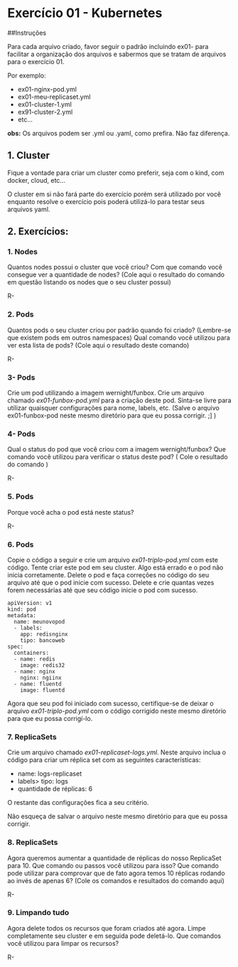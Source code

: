 # Exercício 01 - Kubernetes

##Instruções

Para cada arquivo criado, favor seguir o padrão incluindo ex01-<alguma-coisa> para facilitar a organização dos arquivos e sabermos que se tratam de arquivos para o exercício 01.

Por exemplo:

- ex01-nginx-pod.yml
- ex01-meu-replicaset.yml
- ex01-cluster-1.yml
- ex91-cluster-2.yml
- etc...

**obs:** Os arquivos podem ser .yml ou .yaml, como prefira. Não faz diferença.

## 1. Cluster

Fique a vontade para criar um cluster como preferir, seja com o kind, com docker, cloud, etc...

O cluster em si não fará parte do exercício porém será utilizado por você enquanto resolve o exercício pois poderá utilizá-lo para testar seus arquivos yaml.

## 2. Exercícios:

### 1. Nodes

Quantos nodes possui o cluster que você criou? Com que comando você consegue ver a quantidade de nodes? (Cole aqui o resultado do comando em questão listando os nodes que o seu cluster possui)

R-

### 2. Pods

Quantos pods o seu cluster criou por padrão quando foi criado? (Lembre-se que existem pods em outros namespaces) Qual comando você utilizou para ver esta lista de pods? (Cole aqui o resultado deste comando)

R-

### 3- Pods

Crie um pod utilizando a imagem wernight/funbox. Crie um arquivo chamado _ex01-funbox-pod.yml_ para a criação deste pod. Sinta-se livre para utilizar quaisquer configurações para nome, labels, etc. (Salve o arquivo ex01-funbox-pod neste mesmo diretório para que eu possa corrigir. ;] )

### 4- Pods

Qual o status do pod que você criou com a imagem wernight/funbox? Que comando você utilizou para verificar o status deste pod? ( Cole o resultado do comando )

R-

### 5. Pods

Porque você acha o pod está neste status?

R-

### 6. Pods

Copie o código a seguir e crie um arquivo _ex01-triplo-pod.yml_ com este código. Tente criar este pod em seu cluster. Algo está errado e o pod não inicia corretamente. Delete o pod e faça correções no código do seu arquivo até que o pod inicie com sucesso. Delete e crie quantas vezes forem necessárias até que seu código inicie o pod com sucesso.

```
apiVersion: v1
kind: pod
metadata:
  name: meunovopod
  - labels:
    app: redisnginx
    tipo: bancoweb
spec:
  containers:
  - name: redis
    image: redis32
  - name: nginx
    nginx: ngiinx
  - name: fluentd
    image: fluentd
```

Agora que seu pod foi iniciado com sucesso, certifique-se de deixar o arquivo _ex01-triplo-pod.yml_ com o código corrigido neste mesmo diretório para que eu possa corrigí-lo.

### 7. ReplicaSets

Crie um arquivo chamado _ex01-replicaset-logs.yml_. Neste arquivo inclua o código para criar um réplica set com as seguintes características:

- name: logs-replicaset
- labels> tipo: logs
- quantidade de réplicas: 6

O restante das configurações fica a seu critério.

Não esqueça de salvar o arquivo neste mesmo diretório para que eu possa corrigir.

### 8. ReplicaSets

Agora queremos aumentar a quantidade de réplicas do nosso ReplicaSet para 10. Que comando ou passos você utilizou para isso? Que comando pode utilizar para comprovar que de fato agora temos 10 réplicas rodando ao invés de apenas 6? (Cole os comandos e resultados do comando aqui)

R-

### 9. Limpando tudo

Agora delete todos os recursos que foram criados até agora. Limpe completamente seu cluster e em seguida pode deletá-lo. Que comandos você utilizou para limpar os recursos?

R-
